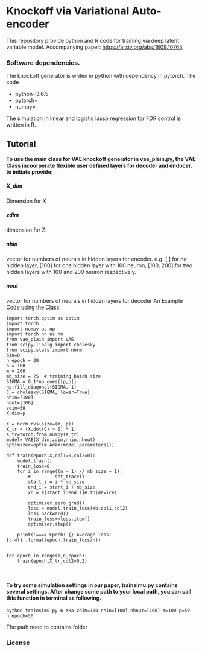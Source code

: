 Knockoff via Variational Auto-encoder
=====================================

This repository provide python and R code for training via deep latent variable model. 
Accompanying paper: https://arxiv.org/abs/1809.10765

### Software dependencies.
The knockoff generator is writen in python with dependency in pytorch. 
The code 
- python=3.6.5
- pytorch=
- numpy=

The simulation in linear and logistic lasso regression for FDR control is written in R.

## Tutorial
#### To use the main class for VAE knockoff generator in vae_plain.py, the VAE Class incoorperate flexible user defined layers for decoder and endocer. to initiate provide:

##### X_dim
Dimension for X
##### zdim
dimension for Z: 
##### nhin
vector for numbers of neurals in hidden layers for encoder. e.g. [ ] for no hidden layer, [100] for one hidden layer with 100 neuron, [100, 200] for two hidden layers with 100 and 200 neuron respectively.
##### nout 
vector for numbers of neurals in hidden layers for decoder
An Example Code using the Class:

```
import torch.optim as optim
import torch
import numpy as np
import torch.nn as nn
from vae_plain import VAE
from scipy.linalg import cholesky
from scipy.stats import norm
bin=0
n_epoch = 30
p = 100
m = 200
mb_size = 25  # training batch size
SIGMA = 0.1*np.ones([p,p])
np.fill_diagonal(SIGMA, 1)
C = cholesky(SIGMA, lower=True)
nhin=[100]
nout=[100]
zdim=50
X_dim=p

X = norm.rvs(size=(m, p))
X_tr = (X.dot(C) > 0) * 1.
X_tr=torch.from_numpy(X_tr)  
model= VAE(X_dim,zdim,nhin,nhout)
optimizer=optim.Adam(model.parameters())

def train(epoch,X,col1=0,col2=0):
    model.train()
    train_loss=0
    for i in range((n - 1) // mb_size + 1):
        #         set_trace()
        start_i = i * mb_size
        end_i = start_i + mb_size
        xb = X[start_i:end_i]#.to(device)

        optimizer.zero_grad()
        loss = model.train_loss(xb,col1,col2)
        loss.backward()
        train_loss+=loss.item()
        optimizer.step()

    print('===> Epoch: {} Average loss: {:.4f}'.format(epoch,train_loss/n))
    
    
for epoch in range(1,n_epoch):
    train(epoch,X_tr,col2=0.2)
    
    
```
#### To try some simulation settings in our paper, trainsimu.py contains several settings. After change some path to your local path, you can call this function in terminal as following.

```cd path/to/transimu.py 
python trainsimu.py 6 Xka zdim=100 nhin=[100] nhout=[100] m=100 p=50 n_epoch=50
```
The path need to contains folder 
### License
